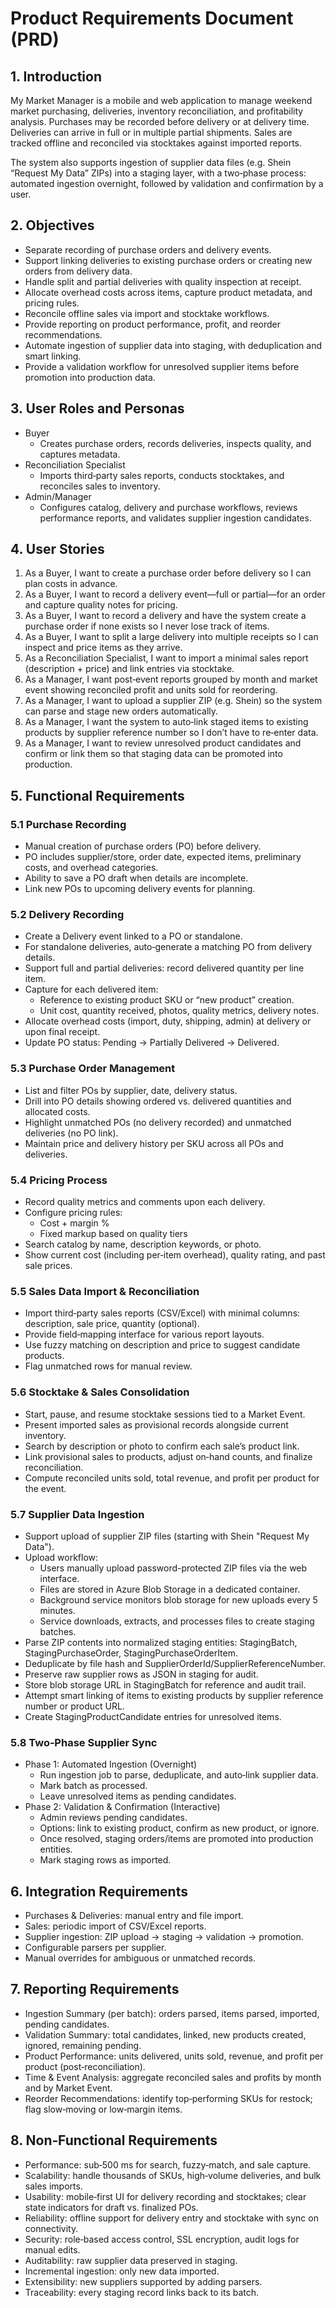 

# Product Requirements Document (PRD)

## 1. Introduction
My Market Manager is a mobile and web application to manage weekend market purchasing, deliveries, inventory reconciliation, and profitability analysis. Purchases may be recorded before delivery or at delivery time. Deliveries can arrive in full or in multiple partial shipments. Sales are tracked offline and reconciled via stocktakes against imported reports.  

The system also supports ingestion of supplier data files (e.g. Shein “Request My Data” ZIPs) into a staging layer, with a two‑phase process: automated ingestion overnight, followed by validation and confirmation by a user.


## 2. Objectives
- Separate recording of purchase orders and delivery events.  
- Support linking deliveries to existing purchase orders or creating new orders from delivery data.  
- Handle split and partial deliveries with quality inspection at receipt.  
- Allocate overhead costs across items, capture product metadata, and pricing rules.  
- Reconcile offline sales via import and stocktake workflows.  
- Provide reporting on product performance, profit, and reorder recommendations.  
- Automate ingestion of supplier data into staging, with deduplication and smart linking.  
- Provide a validation workflow for unresolved supplier items before promotion into production data.  


## 3. User Roles and Personas
- Buyer  
  - Creates purchase orders, records deliveries, inspects quality, and captures metadata.  
- Reconciliation Specialist  
  - Imports third‑party sales reports, conducts stocktakes, and reconciles sales to inventory.  
- Admin/Manager  
  - Configures catalog, delivery and purchase workflows, reviews performance reports, and validates supplier ingestion candidates.  


## 4. User Stories
1. As a Buyer, I want to create a purchase order before delivery so I can plan costs in advance.  
2. As a Buyer, I want to record a delivery event—full or partial—for an order and capture quality notes for pricing.  
3. As a Buyer, I want to record a delivery and have the system create a purchase order if none exists so I never lose track of items.  
4. As a Buyer, I want to split a large delivery into multiple receipts so I can inspect and price items as they arrive.  
5. As a Reconciliation Specialist, I want to import a minimal sales report (description + price) and link entries via stocktake.  
6. As a Manager, I want post‑event reports grouped by month and market event showing reconciled profit and units sold for reordering.  
7. As a Manager, I want to upload a supplier ZIP (e.g. Shein) so the system can parse and stage new orders automatically.  
8. As a Manager, I want the system to auto‑link staged items to existing products by supplier reference number so I don’t have to re‑enter data.  
9. As a Manager, I want to review unresolved product candidates and confirm or link them so that staging data can be promoted into production.  


## 5. Functional Requirements

### 5.1 Purchase Recording
- Manual creation of purchase orders (PO) before delivery.  
- PO includes supplier/store, order date, expected items, preliminary costs, and overhead categories.  
- Ability to save a PO draft when details are incomplete.  
- Link new POs to upcoming delivery events for planning.  

### 5.2 Delivery Recording
- Create a Delivery event linked to a PO or standalone.  
- For standalone deliveries, auto‑generate a matching PO from delivery details.  
- Support full and partial deliveries: record delivered quantity per line item.  
- Capture for each delivered item:  
  - Reference to existing product SKU or “new product” creation.  
  - Unit cost, quantity received, photos, quality metrics, delivery notes.  
- Allocate overhead costs (import, duty, shipping, admin) at delivery or upon final receipt.  
- Update PO status: Pending → Partially Delivered → Delivered.  

### 5.3 Purchase Order Management
- List and filter POs by supplier, date, delivery status.  
- Drill into PO details showing ordered vs. delivered quantities and allocated costs.  
- Highlight unmatched POs (no delivery recorded) and unmatched deliveries (no PO link).  
- Maintain price and delivery history per SKU across all POs and deliveries.  

### 5.4 Pricing Process
- Record quality metrics and comments upon each delivery.  
- Configure pricing rules:  
  - Cost + margin %  
  - Fixed markup based on quality tiers  
- Search catalog by name, description keywords, or photo.  
- Show current cost (including per‑item overhead), quality rating, and past sale prices.  

### 5.5 Sales Data Import & Reconciliation
- Import third‑party sales reports (CSV/Excel) with minimal columns: description, sale price, quantity (optional).  
- Provide field‑mapping interface for various report layouts.  
- Use fuzzy matching on description and price to suggest candidate products.  
- Flag unmatched rows for manual review.  

### 5.6 Stocktake & Sales Consolidation
- Start, pause, and resume stocktake sessions tied to a Market Event.  
- Present imported sales as provisional records alongside current inventory.  
- Search by description or photo to confirm each sale’s product link.  
- Link provisional sales to products, adjust on‑hand counts, and finalize reconciliation.  
- Compute reconciled units sold, total revenue, and profit per product for the event.  

### 5.7 Supplier Data Ingestion
- Support upload of supplier ZIP files (starting with Shein "Request My Data").  
- Upload workflow:
  - Users manually upload password-protected ZIP files via the web interface.
  - Files are stored in Azure Blob Storage in a dedicated container.
  - Background service monitors blob storage for new uploads every 5 minutes.
  - Service downloads, extracts, and processes files to create staging batches.
- Parse ZIP contents into normalized staging entities: StagingBatch, StagingPurchaseOrder, StagingPurchaseOrderItem.  
- Deduplicate by file hash and SupplierOrderId/SupplierReferenceNumber.  
- Preserve raw supplier rows as JSON in staging for audit.  
- Store blob storage URL in StagingBatch for reference and audit trail.
- Attempt smart linking of items to existing products by supplier reference number or product URL.  
- Create StagingProductCandidate entries for unresolved items.  

### 5.8 Two‑Phase Supplier Sync
- Phase 1: Automated Ingestion (Overnight)  
  - Run ingestion job to parse, deduplicate, and auto‑link supplier data.  
  - Mark batch as processed.  
  - Leave unresolved items as pending candidates.  
- Phase 2: Validation & Confirmation (Interactive)  
  - Admin reviews pending candidates.  
  - Options: link to existing product, confirm as new product, or ignore.  
  - Once resolved, staging orders/items are promoted into production entities.  
  - Mark staging rows as imported.  


## 6. Integration Requirements
- Purchases & Deliveries: manual entry and file import.  
- Sales: periodic import of CSV/Excel reports.  
- Supplier ingestion: ZIP upload → staging → validation → promotion.  
- Configurable parsers per supplier.  
- Manual overrides for ambiguous or unmatched records.  


## 7. Reporting Requirements
- Ingestion Summary (per batch): orders parsed, items parsed, imported, pending candidates.  
- Validation Summary: total candidates, linked, new products created, ignored, remaining pending.  
- Product Performance: units delivered, units sold, revenue, and profit per product (post‑reconciliation).  
- Time & Event Analysis: aggregate reconciled sales and profits by month and by Market Event.  
- Reorder Recommendations: identify top‑performing SKUs for restock; flag slow‑moving or low‑margin items.  


## 8. Non‑Functional Requirements
- Performance: sub‑500 ms for search, fuzzy‑match, and sale capture.  
- Scalability: handle thousands of SKUs, high‑volume deliveries, and bulk sales imports.  
- Usability: mobile‑first UI for delivery recording and stocktakes; clear state indicators for draft vs. finalized POs.  
- Reliability: offline support for delivery entry and stocktake with sync on connectivity.  
- Security: role‑based access control, SSL encryption, audit logs for manual edits.  
- Auditability: raw supplier data preserved in staging.  
- Incremental ingestion: only new data imported.  
- Extensibility: new suppliers supported by adding parsers.  
- Traceability: every staging record links back to its batch.  

